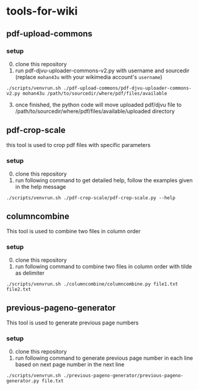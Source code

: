 # tools-for-wiki

## pdf-upload-commons

### setup

0. clone this repository
1. run pdf-djvu-uploader-commons-v2.py with username and sourcedir (replace `mohan43u` with your wikimedia account's `username`)
```
./scripts/venvrun.sh ./pdf-upload-commons/pdf-djvu-uploader-commons-v2.py mohan43u /path/to/sourcedir/where/pdf/files/available
```
3. once finished, the python code will move uploaded pdf/djvu file to /path/to/sourcedir/where/pdf/files/available/uploaded directory

## pdf-crop-scale

this tool is used to crop pdf files with specific parameters

### setup

0. clone this repository
1. run following command to get detailed help, follow the examples given in the help message
```
./scripts/venvrun.sh ./pdf-crop-scale/pdf-crop-scale.py --help
```

## columncombine

This tool is used to combine two files in column order

### setup

0. clone this repository
1. run following command to combine two files in column order with tilde as delimiter
```
./scripts/venvrun.sh ./columncombine/columncombine.py file1.txt file2.txt
```

## previous-pageno-generator

This tool is used to generate previous page numbers

### setup

0. clone this repository
1. run following command to generate previous page number in each line based on next page number in the next line
```
./scripts/venvrun.sh ./previous-pageno-generator/previous-pageno-generator.py file.txt
```
